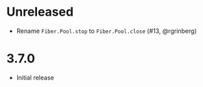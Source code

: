 # Unreleased

- Rename `Fiber.Pool.stop` to `Fiber.Pool.close` (#13, @rgrinberg)

# 3.7.0

- Initial release
